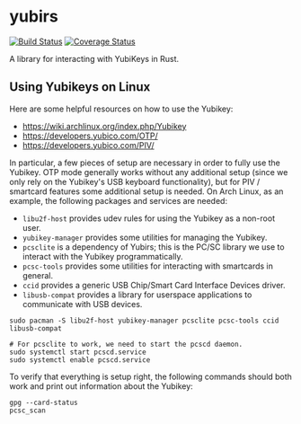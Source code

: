 # yubirs

[![Build Status](https://travis-ci.org/CmdrMoozy/yubirs.svg?branch=master)](https://travis-ci.org/CmdrMoozy/yubirs) [![Coverage Status](https://coveralls.io/repos/github/CmdrMoozy/yubirs/badge.svg?branch=master)](https://coveralls.io/github/CmdrMoozy/yubirs?branch=master)

A library for interacting with YubiKeys in Rust.

## Using Yubikeys on Linux

Here are some helpful resources on how to use the Yubikey:

- https://wiki.archlinux.org/index.php/Yubikey
- https://developers.yubico.com/OTP/
- https://developers.yubico.com/PIV/

In particular, a few pieces of setup are necessary in order to fully use the Yubikey. OTP mode generally works without any additional setup (since we only rely on the Yubikey's USB keyboard functionality), but for PIV / smartcard features some additional setup is needed. On Arch Linux, as an example, the following packages and services are needed:

- `libu2f-host` provides udev rules for using the Yubikey as a non-root user.
- `yubikey-manager` provides some utilities for managing the Yubikey.
- `pcsclite` is a dependency of Yubirs; this is the PC/SC library we use to interact with the Yubikey programmatically.
- `pcsc-tools` provides some utilities for interacting with smartcards in general.
- `ccid` provides a generic USB Chip/Smart Card Interface Devices driver.
- `libusb-compat` provides a library for userspace applications to communicate with USB devices.

```shell
sudo pacman -S libu2f-host yubikey-manager pcsclite pcsc-tools ccid libusb-compat

# For pcsclite to work, we need to start the pcscd daemon.
sudo systemctl start pcscd.service
sudo systemctl enable pcscd.service
```

To verify that everything is setup right, the following commands should both work and print out information about the Yubikey:

```shell
gpg --card-status
pcsc_scan
```
